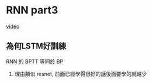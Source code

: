 # RNN part3
[video](https://www.youtube.com/watch?v=hZRghKWcBt8&list=PL1f_B9coMEeAGuTBfaAxchSP1_TkM30FS&index=2&t=0s)

## 為何LSTM好訓練
RNN 的 BPTT 等同於 BP
1. 理由類似 resnet, 前面已經學得很好的話後面要學的就越少
